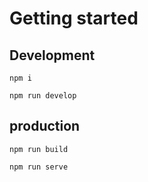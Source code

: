 # Getting started

## Development

```
npm i
```

```
npm run develop
```

## production

```
npm run build
```

```
npm run serve
```